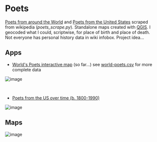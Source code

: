 # Poets
[Poets from around the World](https://en.wikipedia.org/wiki/List_of_poets) and [Poets from the United States](https://en.wikipedia.org/wiki/List_of_poets_from_the_United_States) scraped from wikipedia (*poets_scrape.py*). Standalone maps created with [QGIS](https://www.qgis.org/en/site/). I geocoded what I could, scriptwise, for place of birth and place of death. Not everyone has personal history data in wiki infobox. Project idea...

## Apps
* [World's Poets interactive map](http://slackerdesign.com/poets/poets.html) (so far...) see [world-poets.csv](world-poets.csv) for more complete data

![image](https://github.com/briggsreschke/poets/assets/16325768/c1d52860-da1f-42c5-a5bd-d0caa5312500)

<br/>

* [Poets from the US over time (b. 1800-1990)](http://slackerdesign.com/poets/poet_timeslider.html)

![image](https://github.com/briggsreschke/poets/assets/16325768/ed8d9ccf-7c5a-46bf-8481-3ed060f43596)
<br/>

## Maps
<!-- ![image](https://github.com/briggsreschke/poets/assets/16325768/e8b4094c-f77d-4879-9482-eff92c162ff2) -->




![image](https://github.com/briggsreschke/poets/assets/16325768/b0f776f9-02f8-4f8b-a8d4-09a87ee16835)


